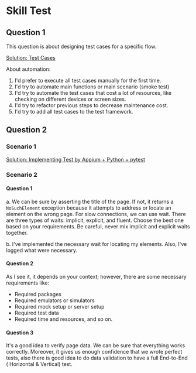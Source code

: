 # Skill Test

## Question 1

This question is about designing test cases for a specific flow.

[Solution: Test Cases](./documentations/question_1.xlsx)

About automation:

1. I'd prefer to execute all test cases manually for the first time.
2. I'd try to automate main functions or main scenario (smoke test)
3. I'd try to automate the test cases that cost a lot of resources, like checking on different devices or screen sizes.
4. I'd try to refactor previous steps to decrease maintenance cost.
5. I'd try to add all test cases to the test framework.

## Question 2

### Scenario 1

[Solution: Implementing Test by Appium + Python + pytest](./tests/test_purchase.py)

### Scenario 2

#### Question 1

a. We can be sure by asserting the title of the page. If not, it returns a `NoSuchElement` exception because it attempts
to address or locate an element on the wrong page. For slow connections, we can use wait. There are three types of
waits: implicit, explicit, and fluent. Choose the best one based on your requirements. Be careful, never mix implicit
and explicit waits together.

b. I've implemented the necessary wait for locating my elements. Also, I've logged what were necessary.

#### Question 2

As I see it, it depends on your context; however, there are some necessary requirements like:

- Required packages
- Required emulators or simulators
- Required mock setup or server setup
- Required test data
- Required time and resources, and so on.

#### Question 3

It's a good idea to verify page data. We can be sure that everything works correctly. Moreover, it gives us enough
confidence that we wrote perfect tests, also there is good idea to do data validation to have a full End-to-End (
Horizontal & Vertical) test.
